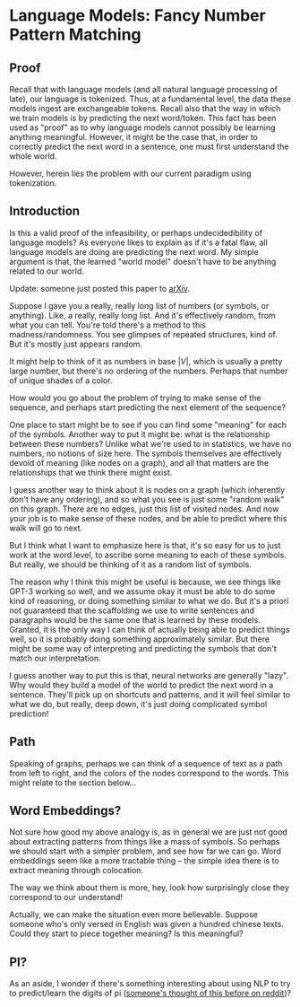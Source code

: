 # Language Models: Fancy Number Pattern Matching

## Proof

Recall that with language models (and all natural language processing of late), our language is tokenized. Thus, at a fundamental level, the data these models ingest are exchangeable tokens. Recall also that the way in which we train models is by predicting the next word/token. This fact has been used as "proof" as to why language models cannot possibly be learning anything meaningful. However, it might be the case that, in order to correctly predict the next word in a sentence, one must first understand the whole world.

However, herein lies the problem with our current paradigm using tokenization. 

## Introduction

Is this a valid proof of the infeasibility, or perhaps undecidedibility of language models? As everyone likes to explain as if it's a fatal flaw, all language models are doing are predicting the next word. My simple argument is that, the learned "world model" doesn't have to be anything related to our world.

Update: someone just posted this paper to [arXiv](https://arxiv.org/abs/2212.03551).

Suppose I gave you a really, really long list of numbers (or symbols, or anything). Like, a really, really long list. And it's effectively random, from what you can tell. You're told there's a method to this madness/randomness. You see glimpses of repeated structures, kind of. But it's mostly just appears random.

It might help to think of it as numbers in base $|V|$, which is usually a pretty large number, but there's no ordering of the numbers. Perhaps that number of unique shades of a color.

How would you go about the problem of trying to make sense of the sequence, and perhaps start predicting the next element of the sequence?

One place to start might be to see if you can find some "meaning" for each of the symbols. Another way to put it might be: what is the relationship between these numbers? Unlike what we're used to in statistics, we have no numbers, no notions of size here. The symbols themselves are effectively devoid of meaning (like nodes on a graph), and all that matters are the relationships that we think there might exist.

I guess another way to think about it is nodes on a graph (which inherently don't have any ordering), and so what you see is just some "random walk" on this graph. There are no edges, just this list of visited nodes. And now your job is to make sense of these nodes, and be able to predict where this walk will go to next.

But I think what I want to emphasize here is that, it's so easy for us to just work at the word level, to ascribe some meaning to each of these symbols. But really, we should be thinking of it as a random list of symbols.

The reason why I think this might be useful is because, we see things like GPT-3 working so well, and we assume okay it must be able to do some kind of reasoning, or doing something similar to what we do. But it's a priori not guaranteed that the scaffolding we use to write sentences and paragraphs would be the same one that is learned by these models. Granted, it is the only way I can think of actually being able to predict things well, so it is probably doing something approximately similar. But there might be some way of interpreting and predicting the symbols that don't match our interpretation.

I guess another way to put this is that, neural networks are generally "lazy". Why would they build a model of the world to predict the next word in a sentence. They'll pick up on shortcuts and patterns, and it will feel similar to what we do, but really, deep down, it's just doing complicated symbol prediction!

## Path

Speaking of graphs, perhaps we can think of a sequence of text as a path from left to right, and the colors of the nodes correspond to the words. This might relate to the section below...

## Word Embeddings?

Not sure how good my above analogy is, as in general we are just not good about extracting patterns from things like a mass of symbols. So perhaps we should start with a simpler problem, and see how far we can go. Word embeddings seem like a more tractable thing – the simple idea there is to extract meaning through colocation.

The way we think about them is more, hey, look how surprisingly close they correspond to our understand!

Actually, we can make the situation even more believable. Suppose someone who's only versed in English was given a hundred chinese texts. Could they start to piece together meaning? Is this meaningful?

## PI?

As an aside, I wonder if there's something interesting about using NLP to try to predict/learn the digits of pi ([someone's thought of this before on reddit](https://www.reddit.com/r/MachineLearning/comments/f8x5if/predict_the_next_digit_of_pi_d/))?
